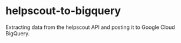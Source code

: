 # helpscout-to-bigquery
Extracting data from the helpscout API and posting it to Google Cloud BigQuery.
